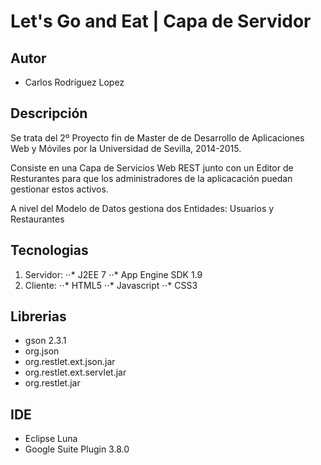 # Let's Go and Eat | Capa de Servidor 

## Autor

- Carlos Rodríguez Lopez

## Descripción

Se trata del 2º Proyecto fin de Master de de Desarrollo de Aplicaciones Web y Móviles por la Universidad de Sevilla, 2014-2015.

Consiste en una Capa de Servicios Web REST junto con un Editor de Resturantes para que los administradores de la aplicacación puedan gestionar estos activos.

A nivel del Modelo de Datos gestiona dos Entidades: Usuarios y Restaurantes

## Tecnologias

1. Servidor: 
⋅⋅* J2EE 7
⋅⋅* App Engine SDK 1.9
2. Cliente: 
⋅⋅* HTML5
⋅⋅* Javascript
⋅⋅* CSS3

## Librerias

- gson 2.3.1
- org.json
- org.restlet.ext.json.jar
- org.restlet.ext.servlet.jar
- org.restlet.jar

## IDE

- Eclipse Luna
- Google Suite Plugin 3.8.0


